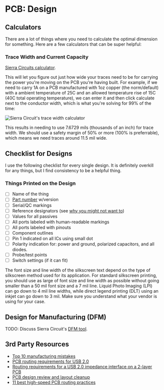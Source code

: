 # PCB: Design

## Calculators

There are a lot of things where you need to calculate the optimal dimension for
something. Here are a few calculators that can be super helpful:

### Trace Width and Current Capacity

[Sierra Circuits calculator](https://designertools.app.protoexpress.com/).
  
This will let you figure out just how wide your traces need to be for carrying
the power you're moving on the PCB you're having built. For example, if we need
to carry 1A on a PCB manufactured with 1oz copper (the norm/default) with a
ambient temperature of 25C and an allowed temperature rise of 15C (40C total
operating temperature), we can enter it and then click calculate next to the
conductor width, which is what you're solving for 99% of the time:

![Sierra Circuit's trace width
calculator](img/sierra-circuits-trace-width-calculator.png)

This results in needing to use 7.6729 mils (thousands of an inch) for trace
width. We should use a safety margin of 50% or more (100% is preferrable), which
means we need traces around 11.5 mil wide.

## Checklist for Designs

I use the following checklist for every single design. It is definitely overkill
for any things, but I find consistency to be a helpful thing.

### Things Printed on the Design

- [ ] Name of the thing
- [ ] [Part number](../../organization/part-numbers.md) w/version
- [ ] Serial/QC markings
- [ ] Reference designators (see [why you might not want to]())
- [ ] Values for all passives
- [ ] All ports labeled with human-readable markings
- [ ] All ports labeled with pinouts
- [ ] Component outlines
- [ ] Pin 1 indicated on all ICs using small dot
- [ ] Polarity indication for: power and ground, polarized capacitors, and all
  diodes.
- [ ] Probe/test points
- [ ] Switch settings (if it can fit)

The font size and line width of the silkscreen text depend on the type of
silkscreen method used for its application. For standard silkscreen printing,
you should use as large of font size and line width as possible without going
smaller than a 50 mil font size and a 7 mil line. Liquid Photo Imaging (LPI) can
go down to 4 mil line widths, while direct legend printing (DLT) using an inkjet
can go down to 3 mil. Make sure you understand what your vendor is using for your
case. 

## Design for Manufacturing (DFM)

TODO: Discuss Sierra Circuit's [DFM
tool](https://www.protoexpress.com/tools/pcb-dfm-tool/).


## 3rd Party Resources

* [Top 10 manufacturing mistakes](https://www.autodesk.com/products/fusion-360/blog/top-10-manufacturing-mistakes/)
* [PCB routing requirements for USB 2.0](https://www.autodesk.com/products/fusion-360/blog/pcb-routing-requirements-usb-ultimate-guide/)
* [Routing requirements for a USB 2.0 impedance interface on a 2-layer PCB](https://resources.altium.com/p/routing-requirements-usb-20-2-layer-pcb)
* [PCB design review and layout cleanup](https://www.protoexpress.com/blog/how-to-perform-pcb-design-review-and-layout-clean-up/)
* [11 best high-speed PCB routing practices](https://www.protoexpress.com/blog/best-high-speed-pcb-routing-practices/)